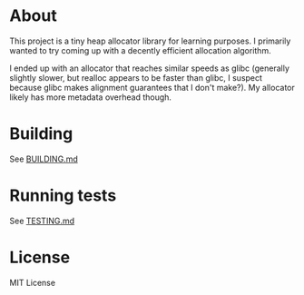 # About
This project is a tiny heap allocator library for learning purposes. I primarily wanted to try coming up with a decently efficient allocation algorithm.

I ended up with an allocator that reaches similar speeds as glibc (generally slightly slower, but realloc appears to be faster than glibc, I suspect because glibc makes alignment guarantees that I don't make?). My allocator likely has more metadata overhead though.

# Building
See [BUILDING.md](docs/BUILDING.md)

# Running tests
See [TESTING.md](docs/TESTING.md)

# License
MIT License